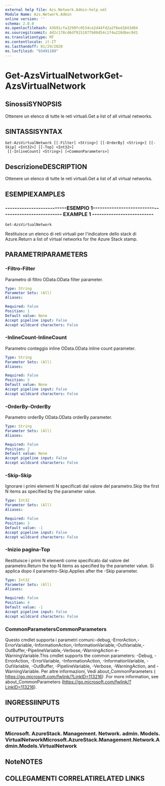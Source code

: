 ```yaml
---
external help file: Azs.Network.Admin-help.xml
Module Name: Azs.Network.Admin
online version: ''
schema: 2.0.0
ms.openlocfilehash: 43691cfa3299fc0534ce2d44fd2a2f6ed1043d04
ms.sourcegitcommit: 4d2c178cd6df9151877b08d54c1f4a228dbec9d1
ms.translationtype: MT
ms.contentlocale: it-IT
ms.lasthandoff: 01/29/2020
ms.locfileid: "93491109"
---
```

# <span data-ttu-id="7c45a-101">Get-AzsVirtualNetwork</span><span class="sxs-lookup"><span data-stu-id="7c45a-101">Get-AzsVirtualNetwork</span></span>

## <span data-ttu-id="7c45a-102">Sinossi</span><span class="sxs-lookup"><span data-stu-id="7c45a-102">SYNOPSIS</span></span>
<span data-ttu-id="7c45a-103">Ottenere un elenco di tutte le reti virtuali.</span><span class="sxs-lookup"><span data-stu-id="7c45a-103">Get a list of all virtual networks.</span></span>

## <span data-ttu-id="7c45a-104">SINTASSI</span><span class="sxs-lookup"><span data-stu-id="7c45a-104">SYNTAX</span></span>

```
Get-AzsVirtualNetwork [[-Filter] <String>] [[-OrderBy] <String>] [[-Skip] <Int32>] [[-Top] <Int32>]
 [[-InlineCount] <String>] [<CommonParameters>]
```

## <span data-ttu-id="7c45a-105">Descrizione</span><span class="sxs-lookup"><span data-stu-id="7c45a-105">DESCRIPTION</span></span>
<span data-ttu-id="7c45a-106">Ottenere un elenco di tutte le reti virtuali.</span><span class="sxs-lookup"><span data-stu-id="7c45a-106">Get a list of all virtual networks.</span></span>

## <span data-ttu-id="7c45a-107">ESEMPI</span><span class="sxs-lookup"><span data-stu-id="7c45a-107">EXAMPLES</span></span>

### <span data-ttu-id="7c45a-108">--------------------------ESEMPIO 1--------------------------</span><span class="sxs-lookup"><span data-stu-id="7c45a-108">-------------------------- EXAMPLE 1 --------------------------</span></span>
```
Get-AzsVirtualNetwork
```

<span data-ttu-id="7c45a-109">Restituisce un elenco di reti virtuali per l'indicatore dello stack di Azure.</span><span class="sxs-lookup"><span data-stu-id="7c45a-109">Return a list of virtual networks for the Azure Stack stamp.</span></span>

## <span data-ttu-id="7c45a-110">PARAMETRI</span><span class="sxs-lookup"><span data-stu-id="7c45a-110">PARAMETERS</span></span>

### <span data-ttu-id="7c45a-111">-Filtro</span><span class="sxs-lookup"><span data-stu-id="7c45a-111">-Filter</span></span>
<span data-ttu-id="7c45a-112">Parametro di filtro OData.</span><span class="sxs-lookup"><span data-stu-id="7c45a-112">OData filter parameter.</span></span>

```yaml
Type: String
Parameter Sets: (All)
Aliases: 

Required: False
Position: 1
Default value: None
Accept pipeline input: False
Accept wildcard characters: False
```

### <span data-ttu-id="7c45a-113">-InlineCount</span><span class="sxs-lookup"><span data-stu-id="7c45a-113">-InlineCount</span></span>
<span data-ttu-id="7c45a-114">Parametro conteggio inline OData.</span><span class="sxs-lookup"><span data-stu-id="7c45a-114">OData inline count parameter.</span></span>

```yaml
Type: String
Parameter Sets: (All)
Aliases: 

Required: False
Position: 5
Default value: None
Accept pipeline input: False
Accept wildcard characters: False
```

### <span data-ttu-id="7c45a-115">-OrderBy</span><span class="sxs-lookup"><span data-stu-id="7c45a-115">-OrderBy</span></span>
<span data-ttu-id="7c45a-116">Parametro orderBy OData.</span><span class="sxs-lookup"><span data-stu-id="7c45a-116">OData orderBy parameter.</span></span>

```yaml
Type: String
Parameter Sets: (All)
Aliases: 

Required: False
Position: 2
Default value: None
Accept pipeline input: False
Accept wildcard characters: False
```

### <span data-ttu-id="7c45a-117">-Skip</span><span class="sxs-lookup"><span data-stu-id="7c45a-117">-Skip</span></span>
<span data-ttu-id="7c45a-118">Ignorare i primi elementi N specificati dal valore del parametro.</span><span class="sxs-lookup"><span data-stu-id="7c45a-118">Skip the first N items as specified by the parameter value.</span></span>

```yaml
Type: Int32
Parameter Sets: (All)
Aliases: 

Required: False
Position: 3
Default value: -1
Accept pipeline input: False
Accept wildcard characters: False
```

### <span data-ttu-id="7c45a-119">-Inizio pagina</span><span class="sxs-lookup"><span data-stu-id="7c45a-119">-Top</span></span>
<span data-ttu-id="7c45a-120">Restituisce i primi N elementi come specificato dal valore del parametro.</span><span class="sxs-lookup"><span data-stu-id="7c45a-120">Return the top N items as specified by the parameter value.</span></span>
<span data-ttu-id="7c45a-121">Si applica dopo il parametro-Skip.</span><span class="sxs-lookup"><span data-stu-id="7c45a-121">Applies after the -Skip parameter.</span></span>

```yaml
Type: Int32
Parameter Sets: (All)
Aliases: 

Required: False
Position: 4
Default value: -1
Accept pipeline input: False
Accept wildcard characters: False
```

### <span data-ttu-id="7c45a-122">CommonParameters</span><span class="sxs-lookup"><span data-stu-id="7c45a-122">CommonParameters</span></span>
<span data-ttu-id="7c45a-123">Questo cmdlet supporta i parametri comuni:-debug,-ErrorAction,-ErrorVariable,-InformationAction,-InformationVariable,-OutVariable,-OutBuffer,-PipelineVariable,-Verbose,-WarningAction e-WarningVariable.</span><span class="sxs-lookup"><span data-stu-id="7c45a-123">This cmdlet supports the common parameters: -Debug, -ErrorAction, -ErrorVariable, -InformationAction, -InformationVariable, -OutVariable, -OutBuffer, -PipelineVariable, -Verbose, -WarningAction, and -WarningVariable.</span></span> <span data-ttu-id="7c45a-124">Per altre informazioni, Vedi about_CommonParameters ( https://go.microsoft.com/fwlink/?LinkID=113216) .</span><span class="sxs-lookup"><span data-stu-id="7c45a-124">For more information, see about_CommonParameters (https://go.microsoft.com/fwlink/?LinkID=113216).</span></span>

## <span data-ttu-id="7c45a-125">INGRESSI</span><span class="sxs-lookup"><span data-stu-id="7c45a-125">INPUTS</span></span>

## <span data-ttu-id="7c45a-126">OUTPUT</span><span class="sxs-lookup"><span data-stu-id="7c45a-126">OUTPUTS</span></span>

### <span data-ttu-id="7c45a-127">Microsoft. AzureStack. Management. Network. admin. Models. VirtualNetwork</span><span class="sxs-lookup"><span data-stu-id="7c45a-127">Microsoft.AzureStack.Management.Network.Admin.Models.VirtualNetwork</span></span>

## <span data-ttu-id="7c45a-128">Note</span><span class="sxs-lookup"><span data-stu-id="7c45a-128">NOTES</span></span>

## <span data-ttu-id="7c45a-129">COLLEGAMENTI CORRELATI</span><span class="sxs-lookup"><span data-stu-id="7c45a-129">RELATED LINKS</span></span>

